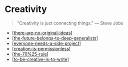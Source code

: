 # Creativity

> "Creativity is just connecting things." — Steve Jobs

- [[there-are-no-original-ideas]]
- [[the-future-belongs-to-deep-generalists]]
- [[everyone-needs-a-side-project]]
- [[creation-is-permissionless]]
- [[the-70%25-rule]]
- [[to-be-creative-is-to-write]]

[//begin]: # "Autogenerated link references for markdown compatibility"
[there-are-no-original-ideas]: creativity/there-are-no-original-ideas "There Are No Original Ideas"
[the-future-belongs-to-deep-generalists]: creativity/the-future-belongs-to-deep-generalists "The Future Belongs to Deep Generalists"
[everyone-needs-a-side-project]: creativity/everyone-needs-a-side-project "Everyone needs a side project"
[creation-is-permissionless]: creativity/creation-is-permissionless "Creation Is Permissionless"
[the-70%25-rule]: creativity/the-70%25-rule "The 70% Rule"
[to-be-creative-is-to-write]: creativity/to-be-creative-is-to-write "To Be Creative Is to Write"
[//end]: # "Autogenerated link references"